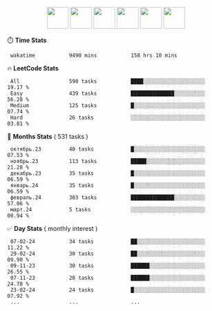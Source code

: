 <div align="center"><img src="https://assets.leetcode.com/static_assets/marketing/2024-50-lg.png" width="50" height="50"> <img src="https://assets.leetcode.com/static_assets/marketing/lg50.png" width="50" height="50"> <img src="https://leetcode.com/static/images/badges/dcc-2024-2.png" width="50" height="50"> <img src="https://leetcode.com/static/images/badges/dcc-2024-1.png" width="50" height="50"> <img src="https://leetcode.com/static/images/badges/dcc-2023-12.png" width="50" height="50"> <img src="https://leetcode.com/static/images/badges/dcc-2023-11.png" width="50" height="50"> </div>

⏱️ **Time Stats**
```text
 wakatime           9490 mins           158 hrs 10 mins     
```

🔥 **LeetCode Stats**
```text
 All                590 tasks           ████░░░░░░░░░░░░░░░░░░░░  19.17 %             
 Easy               439 tasks           ██████████████░░░░░░░░░░  56.28 %             
 Medium             125 tasks           █░░░░░░░░░░░░░░░░░░░░░░░  07.74 %             
 Hard               26 tasks            ░░░░░░░░░░░░░░░░░░░░░░░░  03.81 %             
```

👊 **Months Stats** ( 531 tasks )
```text
 октябрь.23         40 tasks            █░░░░░░░░░░░░░░░░░░░░░░░  07.53 %             
 ноябрь.23          113 tasks           █████░░░░░░░░░░░░░░░░░░░  21.28 %             
 декабрь.23         35 tasks            █░░░░░░░░░░░░░░░░░░░░░░░  06.59 %             
 январь.24          35 tasks            █░░░░░░░░░░░░░░░░░░░░░░░  06.59 %             
 февраль.24         303 tasks           ██████████████░░░░░░░░░░  57.06 %             
 март.24            5 tasks             ░░░░░░░░░░░░░░░░░░░░░░░░  00.94 %             
```

✅ **Day Stats** ( monthly interest )
```text
 07-02-24           34 tasks            ██░░░░░░░░░░░░░░░░░░░░░░  11.22 %             
 29-02-24           30 tasks            ██░░░░░░░░░░░░░░░░░░░░░░  09.90 %             
 09-11-23           30 tasks            ██████░░░░░░░░░░░░░░░░░░  26.55 %             
 07-11-23           28 tasks            ██████░░░░░░░░░░░░░░░░░░  24.78 %             
 23-02-24           24 tasks            █░░░░░░░░░░░░░░░░░░░░░░░  07.92 %             
 ...                ...                 ...                 
```


